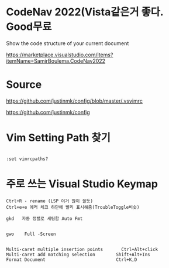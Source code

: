 # CodeNav 2022(Vista같은거 좋다. Good무료

Show the code structure of your current document

https://marketplace.visualstudio.com/items?itemName=SamirBoulema.CodeNav2022

# Source

https://github.com/justinmk/config/blob/master/.vsvimrc


https://github.com/justinmk/config

# Vim Setting Path 찾기

```

:set vimrcpaths?

```

# 주로 쓰는 Visual Studio Keymap

```
Ctrl+R - rename (LSP 이거 많이 쓸듯)
Ctrl+e+e 에러 체크 하단에 빨리 표시해줌(TroubleToggle비슷)

gkd   자동 정렬로 세팅함 Auto Fmt


gwo    Full -Screen

```


```

Multi-caret multiple insertion points	    Ctrl+Alt+click
Multi-caret add matching selection	      Shift+Alt+Ins
Format Document	                          Ctrl+K,D  

```
